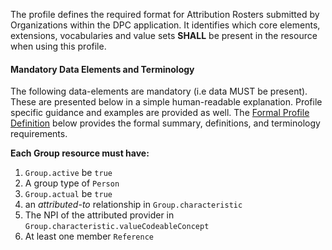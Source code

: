 The profile defines the required format for Attribution Rosters submitted by Organizations within the DPC application.
It identifies which core elements, extensions, vocabularies and value sets **SHALL** be present in the resource when using this profile.

#### Mandatory Data Elements and Terminology

The following data-elements are mandatory (i.e data MUST be present).
These are presented below in a simple human-readable explanation. 
Profile specific guidance and examples are provided as well. 
The [Formal Profile Definition](#profile) below provides the formal summary, definitions, and terminology requirements.

**Each Group resource must have:**

1. `Group.active` be `true`
1. A group type of `Person`
1. `Group.actual` be `true` 
1. an *attributed-to* relationship in `Group.characteristic`
1. The NPI of the attributed provider in `Group.characteristic.valueCodeableConcept`
1. At least one member `Reference`